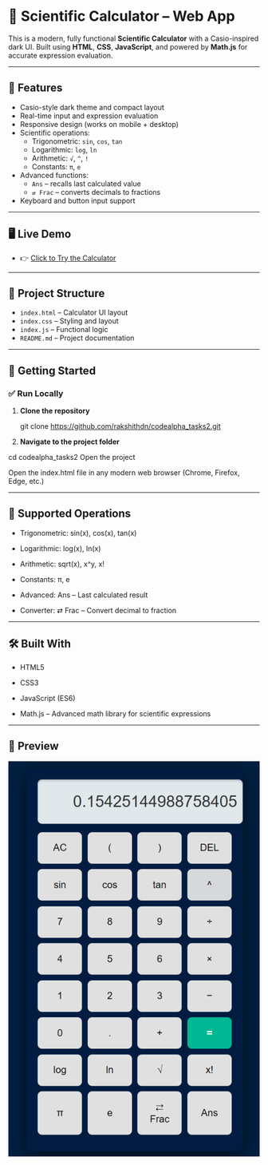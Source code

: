 # 🔢 Scientific Calculator – Web App

This is a modern, fully functional **Scientific Calculator** with a Casio-inspired dark UI. Built using **HTML**, **CSS**, **JavaScript**, and powered by **Math.js** for accurate expression evaluation.

---

## 🌟 Features

- Casio-style dark theme and compact layout
- Real-time input and expression evaluation
- Responsive design (works on mobile + desktop)
- Scientific operations:
  - Trigonometric: `sin`, `cos`, `tan`
  - Logarithmic: `log`, `ln`
  - Arithmetic: `√`, `^`, `!`
  - Constants: `π`, `e`
- Advanced functions:
  - `Ans` – recalls last calculated value
  - `⇄ Frac` – converts decimals to fractions
- Keyboard and button input support

---

## 🖥️ Live Demo

- 👉 [Click to Try the Calculator](https://rakshithdn.github.io/codealpha_tasks2/)

---

## 📁 Project Structure

- `index.html` – Calculator UI layout  
- `index.css` – Styling and layout  
- `index.js` – Functional logic  
- `README.md` – Project documentation  

---

## 🚀 Getting Started

### ✅ Run Locally

1. **Clone the repository**
 
   git clone https://github.com/rakshithdn/codealpha_tasks2.git

2. **Navigate to the project folder**

  cd codealpha_tasks2
  Open the project

Open the index.html file in any modern web browser (Chrome, Firefox, Edge, etc.)

--- 

## 🧪 Supported Operations
- Trigonometric: sin(x), cos(x), tan(x)

- Logarithmic: log(x), ln(x)

- Arithmetic: sqrt(x), x^y, x!

- Constants: π, e

- Advanced: Ans – Last calculated result

- Converter: ⇄ Frac – Convert decimal to fraction

---

## 🛠 Built With
- HTML5

- CSS3

- JavaScript (ES6)

- Math.js – Advanced math library for scientific expressions

---
## 📸 Preview

![Scientific Calculator UI Preview](Screenshot.png)
